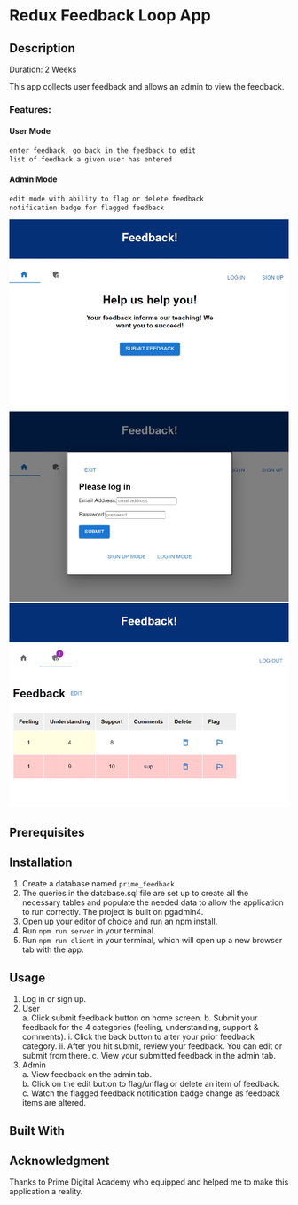 # Redux Feedback Loop App

## Description
Duration: 2 Weeks

This app collects user feedback and allows an admin to view the feedback. <br/>

### Features: <br/>

#### User Mode <br/>
    enter feedback, go back in the feedback to edit
    list of feedback a given user has entered

#### Admin Mode <br/>
    edit mode with ability to flag or delete feedback
    notification badge for flagged feedback

![Home](/Images/homescreen.png)
![Login](/Images/login.png)
![Admin Screen](/Images/admin.png)


## Prerequisites

## Installation

1. Create a database named `prime_feedback`. <br/>
2. The queries in the database.sql file are set up to create all the necessary tables and populate the needed data to allow the application to run correctly. The project is built on pgadmin4. <br/>
3. Open up your editor of choice and run an npm install. <br/>
4. Run `npm run server` in your terminal. <br/>
5. Run `npm run client` in your terminal, which will open up a new browser tab with the app. <br/>

## Usage

1. Log in or sign up. <br/>
2. User <br/>
    a. Click submit feedback button on home screen.
    b. Submit your feedback for the 4 categories (feeling, understanding, support & comments).
        i. Click the back button to alter your prior feedback category.
        ii. After you hit submit, review your feedback. You can edit or submit from there.
    c. View your submitted feedback in the admin tab.
3. Admin <br/>
    a. View feedback on the admin tab. <br/>
    b. Click on the edit button to flag/unflag or delete an item of feedback. <br/>
    c. Watch the flagged feedback notification badge change as feedback items are altered. <br/>

## Built With

## Acknowledgment
Thanks to Prime Digital Academy who equipped and helped me to make this application a reality.

